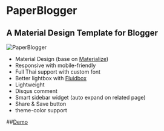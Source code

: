 # PaperBlogger #
## A Material Design Template for Blogger ##

![PaperBlogger](http://i.imgur.com/v4A1fyq.png)

- Material Design (base on [Materialize](http://materializecss.com))
- Responsive with mobile-friendly
- Full Thai support with custom font
- Better lightbox with [Fluidbox](http://terrymun.github.io/Fluidbox/)
- Lightweight
- Disqus comment
- Smart sidebar widget (auto expand on related page)
- Share & Save button
- theme-color support

##[Demo](http://pkpakin.blogspot.com/)